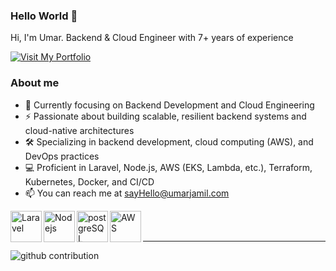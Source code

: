 ### Hello World 👋

Hi, I'm Umar. Backend & Cloud Engineer with 7+ years of experience

<a href="https://umarjamil.com" target="_blank">
    <img src="https://img.shields.io/badge/Visit-My_Portfolio-blue?style=for-the-badge&logo=github" alt="Visit My Portfolio">
</a>

### About me
  - 🎯 Currently focusing on Backend Development and Cloud Engineering
  - ⚡ Passionate about building scalable, resilient backend systems and cloud-native architectures
  - 🛠️ Specializing in backend development, cloud computing (AWS), and DevOps practices
  - 💻 Proficient in Laravel, Node.js, AWS (EKS, Lambda, etc.), Terraform, Kubernetes, Docker, and CI/CD
  - 📫 You can reach me at <a href="mailto:imumarj@gmail.com">sayHello@umarjamil.com</a>
  
<img align="left" alt="Laravel" width="50px" src="https://res.cloudinary.com/ujdeveloper/image/upload/v1742523296/extramedia/laravel-icon-1990x2048-xawylrh0_h4d2st.png" />
<img align="left" alt="Nodejs" width="50px" src="https://res.cloudinary.com/ujdeveloper/image/upload/v1741294793/extramedia/1174925_dodqpg.webp" />
<img align="left" alt="postgreSQL" width="50px" src="https://res.cloudinary.com/ujdeveloper/image/upload/v1742918354/postgresql-icon-1987x2048-v2fkmdaw_qa2582.png" />
<img align="left" alt="AWS" width="50px" src="https://res.cloudinary.com/ujdeveloper/image/upload/v1742523450/extramedia/aws-icon-2048x1224-tyr5ef11_systvb.png" />

<br />
<br />

---


![github contribution](https://res.cloudinary.com/ujdeveloper/image/upload/v1698155741/github-contribution-grid-snake-dark_ffwvpe.svg)

